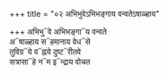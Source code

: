 +++
title = "०२ अभिभुवेऽभिभङ्गाय वन्वतेऽषाळ्हाय"

+++
अभिभु᳓वे अभिभङ्गा᳓य वन्वते  
अ᳓षाळ्हाय स᳓हमानाय वेध᳓से  
तुविग्र᳓ये व᳓ह्नये दुष्ट᳓रीतवे  
सत्रासा᳓हे न᳓म इ᳓न्द्राय वोचत